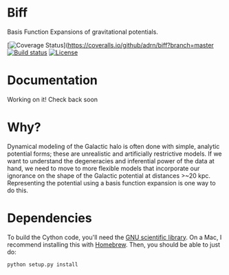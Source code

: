 Biff
====

Basis Function Expansions of gravitational potentials.

[![Coverage Status](https://coveralls.io/repos/github/adrn/biff/badge.svg?branch=master)](https://coveralls.io/github/adrn/biff?branch=master
[![Build status](http://img.shields.io/travis/adrn/biff/master.svg?style=flat)](http://travis-ci.org/adrn/biff)
[![License](http://img.shields.io/badge/license-MIT-blue.svg?style=flat)](https://github.com/adrn/biff/blob/master/LICENSE)
<!-- [![PyPI](https://badge.fury.io/py/astro-gala.svg)](https://badge.fury.io/py/astro-gala) -->
<!-- [![Documentation Status](https://readthedocs.org/projects/gala-astro/badge/?version=latest)](http://gala-astro.readthedocs.io/en/latest/?badge=latest) -->

Documentation
=============

<!-- [Read the docs](http://gala.adrian.pw) -->
Working on it! Check back soon

Why?
====

Dynamical modeling of the Galactic halo is often done with simple, analytic potential forms; these are unrealistic and artificially restrictive models. If we want to understand the degeneracies and inferential power of the data at hand, we need to move to more flexible models that incorporate our ignorance on the shape of the Galactic potential at distances >~20 kpc. Representing the potential using a basis function expansion is one way to do this.

Dependencies
============

To build the Cython code, you'll need the [GNU scientific library](http://www.gnu.org/software/gsl/). On a Mac, I recommend installing this with [Homebrew](http://brew.sh/). Then, you should be able to just do:

```bash
python setup.py install
```
